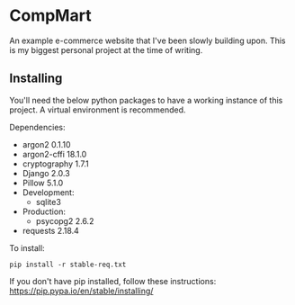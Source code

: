 # CompMart
An example e-commerce website that I've been slowly building upon. This is my biggest personal project at the time of writing.

## Installing
You'll need the below python packages to have a working instance of this project. A virtual environment is recommended.

Dependencies:
* argon2 0.1.10
* argon2-cffi 18.1.0
* cryptography 1.7.1
* Django 2.0.3
* Pillow 5.1.0
* Development:
  * sqlite3
* Production:
  * psycopg2 2.6.2
* requests 2.18.4

To install:
```
pip install -r stable-req.txt
```
If you don't have pip installed, follow these instructions: https://pip.pypa.io/en/stable/installing/
